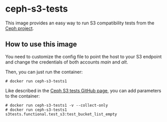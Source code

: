 # ceph-s3-tests

This image provides an easy way to run S3 compatibility tests from the [Ceph project](http://ceph.com).

## How to use this image

You need to customize the config file to point the host to your S3 endpoint and
change the credentials of both accounts *main* and *alt*.  

Then, you can just run the container:

```console
# docker run ceph-s3-tests1
```

Like described in the [Ceph S3 tests GitHub page](https://github.com/ceph/s3-tests), 
you can add parameters to the container:

```console
# docker run ceph-s3-tests1 -v --collect-only
# docker run ceph-s3-tests1 s3tests.functional.test_s3:test_bucket_list_empty
```
